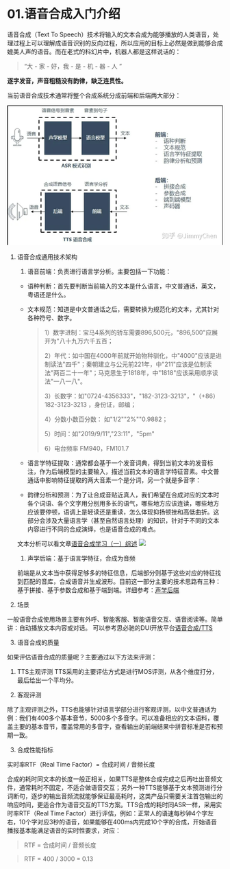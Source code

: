# 01.语音合成入门介绍

语音合成（Text To Speech）技术将输入的文本合成为能够播放的人类语音，处理过程上可以理解成语音识别的反向过程，所以应用的目标上必然是做到能够合成媲美人声的语音。而在老式的科幻片中，机器人都是这样说话的：

>“大 - 家 - 好，我 - 是 - 机 - 器 - 人 ”

**逐字发音，声音粗糙没有韵律，缺乏连贯性。**

当前语音合成技术通常将整个合成系统分成前端和后端两大部分：

![](../images/tts.png)

1. 语音合成通用技术架构

    1. 语音前端：负责进行语言学分析。主要包括一下功能：
   - 语种判断：首先要判断当前输入的文本是什么语言，中文普通话，英文，粤语还是什么。
   - 文本规范：知道是中文普通话之后，需要转换为规范化的文本，尤其针对各种符号、数字。
       > 1）数字进制：宝马4系列的轿车需要896,500元，"896,500"应展开为"八十九万六千五百；
       > 
       > 2）年代：如中国在4000年前就开始物种驯化，中"4000"应该是进制读法"四千"；秦朝建立与公元前221年，中"211"应该是位制读法"两百二十一年"；马克思生于1818年，中"1818"应该采用顺序读法"一八一八"。
       > 
       > 3）长数字：如"0724-4356333"，"182-3123-3213"，"（+86）182-3123-3213 ，身份证，邮编；
       > 
       > 4）分数小数百分数： 如"1/2""2%""0.9882；
       > 
       > 5）时间：如"2019/9/11","23:11"，"5pm"
       > 
       > 6）电台频率 FM940，FM101.7

   - 语言学特征提取：通常都会基于一个发音词典，得到当前文本的发音标注，作为后端模型的主要输入，描述当前文本的语言学特征音素。中文普通话中影响特征提取的两大音素一个是分词，另一个就是多音字：

   - 韵律分析和预测：为了让合成音贴近真人，我们希望在合成对应的文本时各个词语、各个文字用分别用多长的语气，哪些地方应该连读，哪些地方应该要停顿，语调上是轻读还是重读，怎么体现抑扬顿挫和高低曲折。这部分会涉及大量语言学（甚至自然语言处理）的知识，针对于不同的文本内容进行不同的合成演绎，也是语音合成的难点。

    文本分析可以看文章[语音合成学习（一）综述](https://cloud.tencent.com/developer/article/2104364?areaId=106001)
    ![](https://ask.qcloudimg.com/http-save/yehe-8223537/f18815f1fbf1aeb23d0138178637dd3c.png)

   1. 声学后端：基于语言学特征，合成为音频

   前端是从文本当中获得足够多的特征信息，后端部分则基于这些对应的特征找到匹配的音库，合成语音并生成波形。目前这一部分主要的技术思路有三种：基于拼接、基于参数合成和基于端到端。详细参考：[声学后端](https://zhuanlan.zhihu.com/p/142021307)

2. 场景

一般语音合成使用场景主要有外呼、智能客服、智能语音交互、语音阅读等。简单讲：自动播放文本内容或对话。
可以参考思必驰的DUI开放平台[语音合成/TTS](https://cloud.aispeech.com/openSource/technology/tts)

3. 语音合成的质量

如果评估语音合成的质量呢？主要通过以下方法来评测：

   1. TTS主观评测
   TTS采用的主要评估方式是进行MOS评测，从各个维度打分，最后给出一个平均分。

   2. 客观评测

   除了主观评测之外，TTS也能够针对语言学部分进行客观评测，以中文普通话为例：我们有400多个基本音节，5000多个多音字。可以准备相应的文本语料，覆盖主要的基本音节，覆盖常用的多音字，查看输出的前端结果中拼音标准是否和预期一致。

   3. 合成性能指标
      
   实时率RTF（Real Time Factor）= 合成时间 / 音频长度

   合成的耗时同文本的长度一般正相关，如果TTS是整体合成完成之后再吐出音频文件，通常耗时不固定，不适合做语音交互；另外一种TTS能够基于文本预测进行分词断句，逐步的输出音频流就能够保证最高耗时，这类产品只需要关注首包输出的响应时间，更适合作为语音交互的TTS方案。TTS合成的耗时同ASR一样，采用实时率RTF（Real Time Factor）进行评估，例如：正常人的语速每秒钟4个字左右，10个字对应3秒的语音，如果能够在400ms内完成10个字的合成，开始语音播报基本能满足语音的实时性要求，对应：
   
   > RTF = 合成时间 / 音频长度

   > RTF = 400 / 3000 = 0.13

